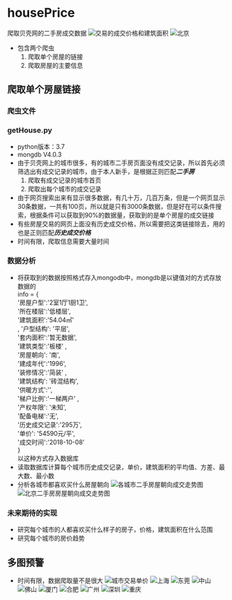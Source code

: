 # housePrice
爬取贝壳网的二手房成交数据
![交易的成交价格和建筑面积](https://github.com/ChuanLikeCode/housePrice/blob/master/%E5%8E%86%E5%8F%B2%E6%88%90%E4%BA%A4%E6%95%B0%E6%8D%AE%E5%92%8C%E5%BB%BA%E7%AD%91%E9%9D%A2%E7%A7%AF.png?raw=true)
![北京](https://github.com/ChuanLikeCode/housePrice/blob/master/%E5%8C%97%E4%BA%AC.png?raw=true)
- 包含两个爬虫
  1. 爬取单个房屋的链接
  2. 爬取房屋的主要信息
## 爬取单个房屋链接
### 爬虫文件
### getHouse.py
- python版本：3.7 
- mongdb  V4.0.3
- 由于贝壳网上的城市很多，有的城市二手房页面没有成交记录，所以首先必须筛选出有成交记录的城市，由于本人新手，是根据正则匹配***二手房***
	1.   爬取有成交记录的城市首页
	2.   爬取出每个城市的成交记录
- 由于网页搜索出来有显示很多数据，有几十万，几百万条，但是一个网页显示30条数据，一共有100页，所以就是只有3000条数据，但是好在可以条件搜索，根据条件可以获取到90%的数据量，获取到的是单个房屋的成交链接
- 有些房屋交易的网页上面没有历史成交价格，所以需要把这类链接除去，用的也是正则匹配***历史成交价格***
- 时间有限，爬取信息需要大量时间
### 数据分析
- 将获取到的数据按照格式存入mongodb中，mongdb是以键值对的方式存放数据的<br/>
 info = {<br/>'房屋户型':'2室1厅1厨1卫',<br/>'所在楼层':'低楼层',<br/>'建筑面积':'54.04㎡'<br/>, '户型结构': '平层',<br/>'套内面积':'暂无数据',<br/>'建筑类型':'板楼' , <br/>'房屋朝向': '南',<br/>'建成年代':'1996',<br/>'装修情况':'简装' , <br/>'建筑结构': '砖混结构',<br/>'供暖方式':'',<br/>'梯户比例':'一梯两户' ,<br/> '产权年限': '未知',<br/>'配备电梯':'无',<br/>'历史成交记录':'295万',<br/> '单价': '54590元/平',<br/>'成交时间':'2018-10-08'<br/>}<br/>以这种方式存入数据库
- 读取数据库计算每个城市历史成交记录，单价，建筑面积的平均值、方差、最大数、最小数
- 分析各城市都喜欢买什么房屋朝向
![各城市二手房屋朝向成交走势图](https://github.com/ChuanLikeCode/housePrice/blob/master/%E5%90%84%E5%9F%8E%E5%B8%82%E4%BA%8C%E6%89%8B%E6%88%BF%E5%B1%8B%E6%9C%9D%E5%90%91%E6%88%90%E4%BA%A4%E8%B5%B0%E5%8A%BF%E5%9B%BE.jpg?raw=true)
![北京二手房房屋朝向成交走势图](https://github.com/ChuanLikeCode/housePrice/blob/master/%E5%8C%97%E4%BA%AC%E4%BA%8C%E6%89%8B%E6%88%BF%E6%88%BF%E5%B1%8B%E6%9C%9D%E5%90%91%E6%88%90%E4%BA%A4%E8%B5%B0%E5%8A%BF%E5%9B%BE.jpg?raw=true)
### 未来期待的实现
- 研究每个城市的人都喜欢买什么样子的房子，价格，建筑面积在什么范围
- 研究每个城市的房价趋势
## 多图预警
- 时间有限，数据爬取量不是很大
![城市交易单价](https://github.com/ChuanLikeCode/housePrice/blob/master/%E5%9F%8E%E5%B8%82%E4%BA%A4%E6%98%93%E5%8D%95%E4%BB%B7.png?raw=true)
![上海](https://github.com/ChuanLikeCode/housePrice/blob/master/%E4%B8%8A%E6%B5%B7.png?raw=true)
![东莞](https://github.com/ChuanLikeCode/housePrice/blob/master/%E4%B8%9C%E8%8E%9E.png?raw=true)
![中山](https://github.com/ChuanLikeCode/housePrice/blob/master/%E4%B8%AD%E5%B1%B1.png?raw=true)
![佛山](https://github.com/ChuanLikeCode/housePrice/blob/master/%E4%BD%9B%E5%B1%B1.png?raw=true)
![厦门](https://github.com/ChuanLikeCode/housePrice/blob/master/%E5%8E%A6%E9%97%A8.png?raw=true)
![合肥](https://github.com/ChuanLikeCode/housePrice/blob/master/%E5%90%88%E8%82%A5.png?raw=true)
![广州](https://github.com/ChuanLikeCode/housePrice/blob/master/%E5%B9%BF%E5%B7%9E.png?raw=true)
![深圳](https://github.com/ChuanLikeCode/housePrice/blob/master/%E6%B7%B1%E5%9C%B3.png?raw=true)
![重庆](https://github.com/ChuanLikeCode/housePrice/blob/master/%E9%87%8D%E5%BA%86.png?raw=true)
